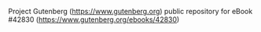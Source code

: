 Project Gutenberg (https://www.gutenberg.org) public repository for eBook #42830 (https://www.gutenberg.org/ebooks/42830)
